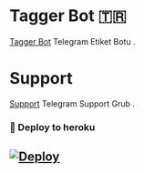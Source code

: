 # Tagger Bot 🇹🇷
[Tagger Bot](https://t.me/Tegger_utag_bot) Telegram Etiket Botu .

# Support 
[Support](https://t.me/hababammsinifi) Telegram Support Grub .

### 🚀 Deploy to heroku
[![Deploy](https://www.herokucdn.com/deploy/button.svg)](https://heroku.com/deploy?template=https://github.com/MehmetAtes21/Tagger)
-









